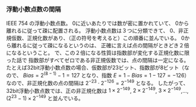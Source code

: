 ### 浮動小数点数の間隔

IEEE 754 の浮動小数点数。
0に近いあたりでは数が密に置かれていて、
0から離れるに従って疎に配置される。
浮動小数点数は３つに分類できて、
0、非正規仮数、正規化数があり、（正の符号を考えると）この順番に並んでいる。
0から離れるに従って疎になるというのは、
正確に言えば点の間隔がときどき２倍になるということ。
で、この２倍になる性質は指数部が変化する正規化数に限った話で
指数部がすべてゼロである非正規仮数では、点の間隔は一定になる。
たとえば32bit浮動小数点数の場合、仮数部が23ビット、指数部が8ビット（なので、 $Bias = 2^{(8-1)} - 1 = 127$ となり、指数 $E = 1 - Bias = 1 - 127 = -126$）なので、非正規化数の点の間隔は $2^{-23} \cdot 2^{-126}=2^{-149}$ となる。
したがって、32bit浮動小数点数では、正の非正規化数は
$1\times 2^{-149}$, $2\times 2^{-149}$, $3\times 2^{-149}$,..., $(2^{23}-1) \times 2^{-149}$ と並んでいる。
